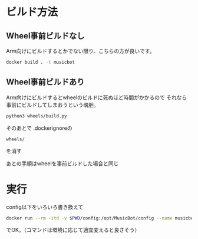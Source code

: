 # ビルド方法

## Wheel事前ビルドなし
Arm向けにビルドするとかでない限り、こちらの方が良いです。

```bash
docker build . -t musicbot
```

## Wheel事前ビルドあり
Arm向けにビルドするとwheelのビルドに死ぬほど時間がかかるので
それなら事前にビルドしてしまおうという魂胆。
```bash
python3 wheels/build.py
```

そのあとで
.dockerignoreの
```.ignore
wheels/
```
を消す

あとの手順はwheelを事前ビルドした場合と同じ

# 実行
config以下をいろいろ書き換えて
```bash
docker run --rm -itd -v $PWD/config:/opt/MusicBot/config --name musicbot musicbot
```
でOK。（コマンドは環境に応じて適宜変えると良さそう）
